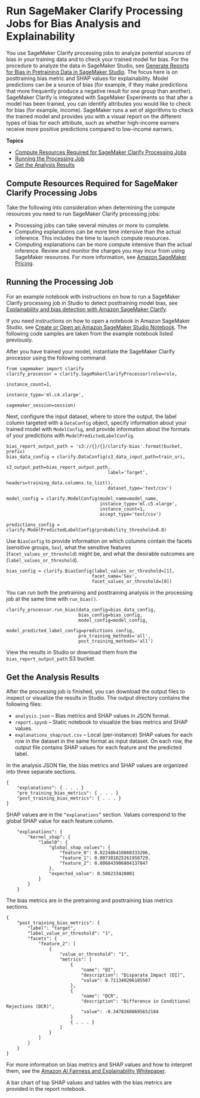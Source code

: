 # Run SageMaker Clarify Processing Jobs for Bias Analysis and Explainability<a name="clarify-processing-job-run"></a>

You use SageMaker Clarify processing jobs to analyze potential sources of bias in your training data and to check your trained model for bias\. For the procedure to analyze the data in SageMaker Studio, see [Generate Reports for Bias in Pretraining Data in SageMaker Studio](clarify-data-bias-reports-ui.md)\. The focus here is on posttraining bias metric and SHAP values for explainability\. Model predictions can be a source of bias \(for example, if they make predictions that more frequently produce a negative result for one group than another\)\. SageMaker Clarify is integrated with SageMaker Experiments so that after a model has been trained, you can identify attributes you would like to check for bias \(for example, income\)\. SageMaker runs a set of algorithms to check the trained model and provides you with a visual report on the different types of bias for each attribute, such as whether high\-income earners receive more positive predictions compared to low\-income earners\.

**Topics**
+ [Compute Resources Required for SageMaker Clarify Processing Jobs](#clarify-processing-job-run-resources)
+ [Running the Processing Job](#clarify-processing-job-run-code)
+ [Get the Analysis Results](#clarify-processing-job-run-analysis-results)

## Compute Resources Required for SageMaker Clarify Processing Jobs<a name="clarify-processing-job-run-resources"></a>

Take the following into consideration when determining the compute resources you need to run SageMaker Clarify processing jobs:
+ Processing jobs can take several minutes or more to complete\.
+ Computing explanations can be more time intensive than the actual inference\. This includes the time to launch compute resources\.
+ Computing explanations can be more compute intensive than the actual inference\. Review and monitor the charges you may incur from using SageMaker resources\. For more information, see [Amazon SageMaker Pricing](http://aws.amazon.com/sagemaker/pricing/)\. 

## Running the Processing Job<a name="clarify-processing-job-run-code"></a>

For an example notebook with instructions on how to run a SageMaker Clarify processing job in Studio to detect posttraining model bias, see [Explainability and bias detection with Amazon SageMaker Clarify](https://sagemaker-examples.readthedocs.io/en/latest/sagemaker_processing/fairness_and_explainability/fairness_and_explainability.html)\.

If you need instructions on how to open a notebook in Amazon SageMaker Studio, see [Create or Open an Amazon SageMaker Studio Notebook](notebooks-create-open.md)\. The following code samples are taken from the example notebook listed previously\.

After you have trained your model, instantiate the SageMaker Clarify processor using the following command:

```
from sagemaker import clarify
clarify_processor = clarify.SageMakerClarifyProcessor(role=role,
                                                      instance_count=1,
                                                      instance_type='ml.c4.xlarge',
                                                      sagemaker_session=session)
```

Next, configure the input dataset, where to store the output, the label column targeted with a `DataConfig` object, specify information about your trained model with `ModelConfig`, and provide information about the formats of your predictions with `ModelPredictedLabelConfig`\.

```
bias_report_output_path = 's3://{}/{}/clarify-bias'.format(bucket, prefix)
bias_data_config = clarify.DataConfig(s3_data_input_path=train_uri,
                                      s3_output_path=bias_report_output_path,
                                      label='Target',
                                      headers=training_data.columns.to_list(),
                                      dataset_type='text/csv')

model_config = clarify.ModelConfig(model_name=model_name,
                                   instance_type='ml.c5.xlarge',
                                   instance_count=1,
                                   accept_type='text/csv')

predictions_config = clarify.ModelPredictedLabelConfig(probability_threshold=0.8)
```

Use `BiasConfig` to provide information on which columns contain the facets \(sensitive groups, `Sex`\), what the sensitive features \(`facet_values_or_threshold`\) might be, and what the desirable outcomes are \(`label_values_or_threshold`\)\. 

```
bias_config = clarify.BiasConfig(label_values_or_threshold=[1],
                                facet_name='Sex',
                                facet_values_or_threshold=[0])
```

You can run both the pretraining and posttraining analysis in the processing job at the same time with `run_bias()`\. 

```
clarify_processor.run_bias(data_config=bias_data_config,
                           bias_config=bias_config,
                           model_config=model_config,
                           model_predicted_label_config=predictions_config,
                           pre_training_methods='all',
                           post_training_methods='all')
```

View the results in Studio or download them from the `bias_report_output_path` S3 bucket\.

## Get the Analysis Results<a name="clarify-processing-job-run-analysis-results"></a>

After the processing job is finished, you can download the output files to inspect or visualize the results in Studio\. The output directory contains the following files:
+ `analysis.json` – Bias metrics and SHAP values in JSON format\.
+ `report.ipynb` – Static notebook to visualize the bias metrics and SHAP values\.
+ `explanations_shap/out.csv` – Local \(per\-instance\) SHAP values for each row in the dataset in the same format as input dataset\. On each row, the output file contains SHAP values for each feature and the predicted label\.

In the analysis JSON file, the bias metrics and SHAP values are organized into three separate sections\.

```
{
    "explanations": { . . . }
    "pre_training_bias_metrics": { . . . }
    "post_training_bias_metrics": { . . . }
}
```

SHAP values are in the `“explanations”` section\. Values correspond to the global SHAP value for each feature column\.

```
    "explanations": {
        "kernel_shap": {
            "label0": {
                "global_shap_values": {
                    "feature_0": 0.022486410860333206,
                    "feature_1": 0.007381025261958729,
                    "feature_2": 0.006843906804137847
                },
                "expected_value": 0.508233428001
            }
        }
    }
```

The bias metrics are in the pretraining and posttraining bias metrics sections\.

```
{
    "post_training_bias_metrics": {
        "label": "target",
        "label_value_or_threshold": "1",
        "facets": {
            "feature_2": [
                {
                    "value_or_threshold": "1",
                    "metrics": [
                        {
                            "name": "DI",
                            "description": "Disparate Impact (DI)",
                            "value": 0.711340206185567
                        },
                        {
                            "name": "DCR",
                            "description": "Difference in Conditional Rejections (DCR)",
                            "value": -0.34782608695652184
                        }
                        { . . . }                        
                    ]
                }
            ]
        }
    }
}
```

For more information on bias metrics and SHAP values and how to interpret them, see the [Amazon AI Fairness and Explainability Whitepaper](https://pages.awscloud.com/rs/112-TZM-766/images/Amazon.AI.Fairness.and.Explainability.Whitepaper.pdf)\.

A bar chart of top SHAP values and tables with the bias metrics are provided in the report notebook\.